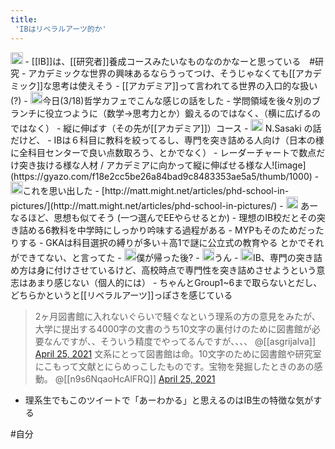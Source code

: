 ```yaml
---
title:
 'IBはリベラルアーツ的か'
---
```


<img src='https://scrapbox.io/api/pages/blu3mo-public/public/icon' alt='public.icon' height="19.5"/>
- [[IB]]は、[[研究者]]養成コースみたいなものなのかなーと思っている　#研究
    - アカデミックな世界の興味あるならうってつけ、そうじゃなくても[[アカデミック]]な思考は使えそう
    - [[アカデミア]]って言われてる世界の入口的な扱い(?)
- <img src='https://scrapbox.io/api/pages/blu3mo-public/axokxi/icon' alt='axokxi.icon' height="19.5"/>今日(3/18)哲学カフェでこんな感じの話をした
    - 学問領域を後々別のブランチに役立つように（数学→思考力とか）鍛えるのではなく、（横に広げるのではなく）
    - 縦に伸ばす（その先が[[アカデミア]]）コース
- <img src='https://scrapbox.io/api/pages/blu3mo-public/axokxi/icon' alt='axokxi.icon' height="19.5"/> N.Sasaki の話だけど、
    - IBは６科目に教科を絞ってるし、専門を突き詰める人向け（日本の様に全科目センターで良い点数取ろう、とかでなく）
        - レーダーチャートで数点だけ突き抜ける様な人材 / アカデミアに向かって縦に伸ばせる様な人![image](https://gyazo.com/f18e2cc5be26a84bad9c8483353ae5a5/thumb/1000)
        - <img src='https://scrapbox.io/api/pages/blu3mo-public/blu3mo/icon' alt='blu3mo.icon' height="19.5"/>これを思い出した
            - [http://matt.might.net/articles/phd-school-in-pictures/](http://matt.might.net/articles/phd-school-in-pictures/)
                - <img src='https://scrapbox.io/api/pages/blu3mo-public/axokxi/icon' alt='axokxi.icon' height="19.5"/> あーなるほど、思想も似てそう (一つ選んでEEやらせるとか)
    - 理想のIB校だとその突き詰める6教科を中学時にしっかり吟味する過程がある
        - MYPもそのためだったりする
    - GKAは科目選択の縛りが多い＋高1で謎に公立式の教育やる とかでそれができてない、と言ってた
    - <img src='https://scrapbox.io/api/pages/blu3mo-public/blu3mo/icon' alt='blu3mo.icon' height="19.5"/>僕が帰った後?
        - <img src='https://scrapbox.io/api/pages/blu3mo-public/axokxi/icon' alt='axokxi.icon' height="19.5"/>うん
    - <img src='https://scrapbox.io/api/pages/blu3mo-public/blu3mo/icon' alt='blu3mo.icon' height="19.5"/>IB、専門の突き詰め方は身に付けさせているけど、高校時点で専門性を突き詰めさせようという意志はあまり感じない（個人的には）
        - ちゃんとGroup1~6まで取らないとだし、どちらかというと[[リベラルアーツ]]っぽさを感じている


>  2ヶ月図書館に入れないぐらいで騒ぐなという理系の方の意見をみたが、大学に提出する4000字の文書のうち10文字の裏付けのために図書館が必要なんですが、、そういう精度でやってるんですが、、、、
>  	@[[asgrijalva]] [April 25, 2021](https://twitter.com/asgrijalva/status/1386164456963538945?ref_src=twsrc%5Etfw)
>  文系にとって図書館は命。10文字のために図書館や研究室にこもって文献とにらめっこしたものです。宝物を発掘したときのあの感動。
>  	@[[n9s6NqaoHcAlFRQ]] [April 25, 2021](https://twitter.com/n9s6NqaoHcAlFRQ/status/1386172626146500609?ref_src=twsrc%5Etfw)
- 理系生でもこのツイートで「あーわかる」と思えるのはIB生の特徴な気がする

#自分
